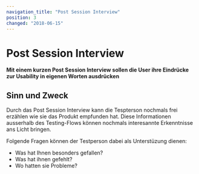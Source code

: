 ```yaml
---
navigation_title: "Post Session Interview"
position: 3
changed: "2018-06-15"
---
```


# Post Session Interview

**Mit einem kurzen Post Session Interview sollen die User ihre Eindrücke zur Usability in eigenen Worten ausdrücken**

## Sinn und Zweck
Durch das Post Session Interview kann die Tespterson nochmals frei erzählen wie sie das Produkt empfunden hat. Diese Informationen ausserhalb des Testing-Flows können nochmals interesannte Erkenntnisse ans Licht bringen.

Folgende Fragen können der Testperson dabei als Unterstüzung dienen:
* Was hat Ihnen besonders gefallen?
* Was hat ihnen gefehlt?
* Wo hatten sie Probleme?
